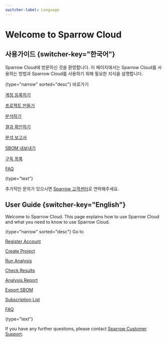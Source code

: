 ```yaml
---
switcher-label: Language
---
```


# Welcome to Sparrow Cloud

## 사용가이드 {switcher-key="한국어"}

Sparrow Cloud에 방문하신 것을 환영합니다. 이 페이지에서는 Sparrow Cloud를 사용하는 방법과 Sparrow Cloud를 사용하기 위해 필요한 지식을 설명합니다.


{type="narrow" sorted="desc"}
바로가기

[계정 등록하기](Register.md)

[프로젝트 만들기](Create-Project.md)

[분석하기](analysisSetting.md)

[결과 확인하기](Analysis-Results.md)

[분석 보고서](Analysis-Report.md)

[SBOM 내보내기](Export-SBOM.md)

[구독 목록](Subscription-List.md)

[FAQ](FAQ.md)

{type="text"}

추가적인 문의가 있으시면 [Sparrow 고객센터](https://cs.sparrow.im/ko/tickets)로 연락해주세요.


## User Guide {switcher-key="English"}

Welcome to Sparrow Cloud. This page explains how to use Sparrow Cloud and what you need to know to use Sparrow Cloud.


{type="narrow" sorted="desc"}
Go to

[Register Account](Register.md)

[Create Project](Create-Project.md)

[Run Analysis](Run-Analysis.md)

[Check Results](Analysis-Results.md)

[Analysis Report](Analysis-Report.md)

[Export SBOM](Export-SBOM.md)

[Subscription List](Subscription-List.md)

[FAQ](FAQ.md)

{type="text"}

If you have any further questions, please contact [Sparrow Customer Support](https://cs.sparrow.im/en/tickets).

